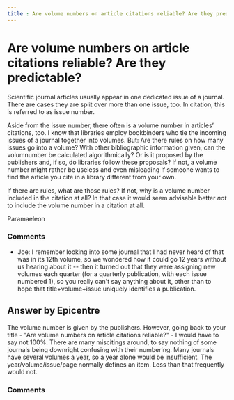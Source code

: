 ```yaml
---
title : Are volume numbers on article citations reliable? Are they predictable?
---
```

Are volume numbers on article citations reliable? Are they predictable?
=====================
Scientific journal articles usually appear in one dedicated issue of a
journal. There are cases they are split over more than one issue, too.
In citation, this is referred to as issue number.

Aside from the issue number, there often is a volume number in articles’
citations, too. I know that libraries employ bookbinders who tie the
incoming issues of a journal together into volumes. But: Are there rules
on how many issues go into a volume? With other bibliographic
information given, can the volumnumber be calculated algorithmically? Or
is it proposed by the publishers and, if so, do libraries follow these
proposals? If not, a volume number might rather be useless and even
misleading if someone wants to find the article you cite in a library
different from your own.

If there are rules, what are those rules? If not, why is a volume number
included in the citation at all? In that case it would seem advisable
better *not* to include the volume number in a citation at all.

Paramaeleon

### Comments ###
* Joe: I remember looking into some journal that I had never heard of that was
in its 12th volume, so we wondered how it could go 12 years without us
hearing about it -- then it turned out that they were assigning new
volumes each quarter (for a quarterly publication, with each issue
numbered 1), so you really can't say anything about it, other than to
hope that title+volume+issue uniquely identifies a publication.


Answer by Epicentre
----------------
The volume number is given by the publishers. However, going back to
your title - "Are volume numbers on article citations reliable?" - I
would have to say not 100%. There are many miscitings around, to say
nothing of some journals being downright confusing with their numbering.
Many journals have several volumes a year, so a year alone would be
insufficient. The year/volume/issue/page normally defines an item. Less
than that frequently would not.

### Comments ###

